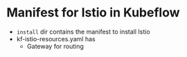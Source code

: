 # Manifest for Istio in Kubeflow

- `install` dir contains the manifest to install Istio
- kf-istio-resources.yaml has
  - Gateway for routing
